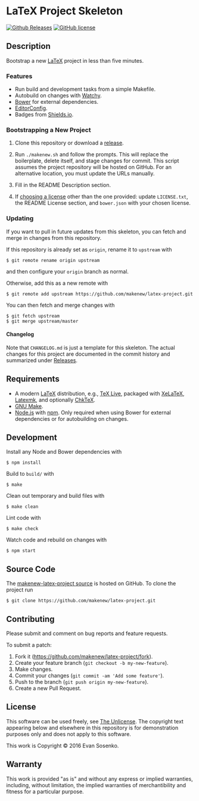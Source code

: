 # LaTeX Project Skeleton

[![Github Releases](https://img.shields.io/github/release/makenew/latex-project.svg)](https://github.com/makenew/latex-project/releases)
[![GitHub license](https://img.shields.io/github/license/makenew/latex-project.svg)](./LICENSE.txt)

## Description

Bootstrap a new [LaTeX] project in less than five minutes.

[LaTeX]: https://www.latex-project.org/

### Features

* Run build and development tasks from a simple Makefile.
* Autobuild on changes with [Watchy].
* [Bower] for external dependencies.
* [EditorConfig].
* Badges from [Shields.io].

[Bower]: http://bower.io/
[EditorConfig]: http://editorconfig.org/
[Grunt]: http://gruntjs.com/
[npm]: https://www.npmjs.com/
[Shields.io]: http://shields.io/
[Watchy]: https://github.com/caseywebdev/watchy

### Bootstrapping a New Project

1. Clone this repository or download a [release][Releases].

2. Run `./makenew.sh` and follow the prompts.
   This will replace the boilerplate, delete itself,
   and stage changes for commit.
   This script assumes the project repository will be hosted on GitHub.
   For an alternative location, you must update the URLs manually.

3. Fill in the README Description section.

4. If [choosing a license][Choose a license] other than the one provided:
   update `LICENSE.txt`, the README License section,
   and `bower.json` with your chosen license.

[Choose a license]: http://choosealicense.com/
[Releases]: https://github.com/makenew/latex-project/releases
[The Unlicense]: http://unlicense.org/UNLICENSE

### Updating

If you want to pull in future updates from this skeleton,
you can fetch and merge in changes from this repository.

If this repository is already set as `origin`,
rename it to `upstream` with

```
$ git remote rename origin upstream
```

and then configure your `origin` branch as normal.

Otherwise, add this as a new remote with

```
$ git remote add upstream https://github.com/makenew/latex-project.git
```

You can then fetch and merge changes with

```
$ git fetch upstream
$ git merge upstream/master
```

#### Changelog

Note that `CHANGELOG.md` is just a template for this skeleton.
The actual changes for this project are documented in the commit history
and summarized under [Releases].

## Requirements

- A modern [LaTeX] distribution, e.g., [TeX Live],
  packaged with [XeLaTeX], [Latexmk], and optionally [ChkTeX].
- [GNU Make].
- [Node.js] with [npm].
  Only required when using Bower for external dependencies
  or for autobuilding on changes.

[ChkTeX]: http://baruch.ev-en.org/proj/chktex/
[GNU Make]: https://www.gnu.org/software/make/
[LaTeX]: https://www.latex-project.org/
[Latexmk]: https://www.ctan.org/pkg/latexmk/
[Node.js]: https://nodejs.org/
[npm]: https://npmjs.org/
[TeX Live]: https://www.tug.org/texlive/
[XeLaTeX]: http://www.xelatex.org/

## Development

Install any Node and Bower dependencies with

```
$ npm install
```

Build to `build/` with

```
$ make
```

Clean out temporary and build files with

```
$ make clean
```

Lint code with

```
$ make check
```

Watch code and rebuild on changes with

```
$ npm start
```

## Source Code

The [makenew-latex-project source] is hosted on GitHub.
To clone the project run

```
$ git clone https://github.com/makenew/latex-project.git
```

[makenew-latex-project source]: https://github.com/makenew/latex-project

## Contributing

Please submit and comment on bug reports and feature requests.

To submit a patch:

1. Fork it (https://github.com/makenew/latex-project/fork).
2. Create your feature branch (`git checkout -b my-new-feature`).
3. Make changes.
4. Commit your changes (`git commit -am 'Add some feature'`).
5. Push to the branch (`git push origin my-new-feature`).
6. Create a new Pull Request.

## License

This software can be used freely, see [The Unlicense].
The copyright text appearing below and elsewhere in this repository
is for demonstration purposes only and does not apply to this software.

This work is Copyright © 2016 Evan Sosenko.

## Warranty

This work is provided "as is" and without any express or
implied warranties, including, without limitation, the implied
warranties of merchantibility and fitness for a particular
purpose.

